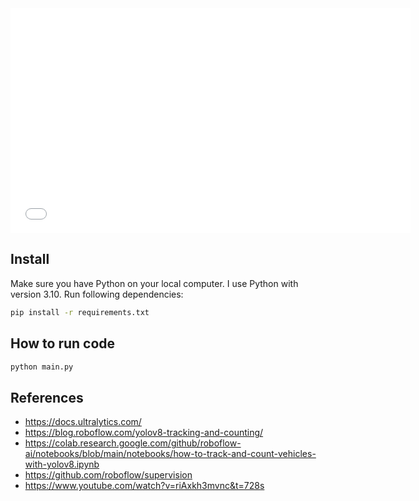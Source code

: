 
<iframe src="/dataset/runnging.mp4" width="640" height="360" frameborder="0" allow="autoplay; fullscreen; picture-in-picture" allowfullscreen></iframe>


## Install
Make sure you have Python on your local computer. I use Python with version 3.10. Run following dependencies:

```bash
pip install -r requirements.txt
```

## How to run code

```bash
python main.py
```

## References
- https://docs.ultralytics.com/
- https://blog.roboflow.com/yolov8-tracking-and-counting/
- https://colab.research.google.com/github/roboflow-ai/notebooks/blob/main/notebooks/how-to-track-and-count-vehicles-with-yolov8.ipynb
- https://github.com/roboflow/supervision
- https://www.youtube.com/watch?v=riAxkh3mvnc&t=728s
